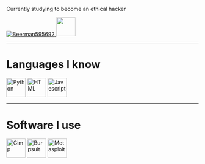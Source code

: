 Currently studying to become an ethical hacker

<a href="https://tryhackme.com/r/p/beerman595692">
  <img src="https://tryhackme-badges.s3.amazonaws.com/beerman595692.png" alt="Beerman595692" />
</a>
<a href="https://app.hackthebox.com/profile/2178853">
  <img height="50" src="https://www.finsmes.com/wp-content/uploads/2023/01/Hack-The-Box.jpeg" />
</a>

---

# Languages I know
<div align="left">
<img alt="Python" height="50" src="https://logos-download.com/wp-content/uploads/2016/10/Python_logo_icon.png">
<img alt="HTML" height="50" src="https://cdn.pixabay.com/photo/2017/08/05/11/16/logo-2582748_1280.png">
<img alt="Javescript" height="50" src="https://www.freepnglogos.com/uploads/javascript-png/javascript-vector-logo-yellow-png-transparent-javascript-vector-12.png">
</div>

---
# Software I use
<div align="left">
  <img alt="Gimp" height="50" src="https://logos-download.com/wp-content/uploads/2019/06/Gimp_Logo_new.png">
  <img alt="Burpsuit" height="50" src="https://blog.seeweb.it/wp-content/uploads/2016/02/logo_burpsuite.png">
  <img alt="Metasploit " height="50" src="https://www.nicepng.com/png/detail/24-249625_metasploit-logo.png">
</div>
